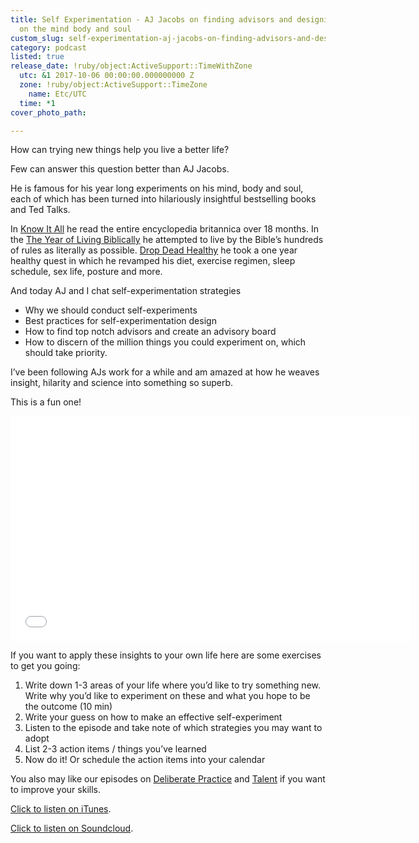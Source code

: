 ```yaml
---
title: Self Experimentation - AJ Jacobs on finding advisors and designing experiments
  on the mind body and soul
custom_slug: self-experimentation-aj-jacobs-on-finding-advisors-and-designing-experiments-on-the-mind-body-and-soul
category: podcast
listed: true
release_date: !ruby/object:ActiveSupport::TimeWithZone
  utc: &1 2017-10-06 00:00:00.000000000 Z
  zone: !ruby/object:ActiveSupport::TimeZone
    name: Etc/UTC
  time: *1
cover_photo_path: 

---
```

How can trying new things help you live a better life?

Few can answer this question better than AJ Jacobs.

He is famous for his year long experiments on his mind, body and soul, each of which has been turned into hilariously insightful bestselling books and Ted Talks. 

In [Know It All](http://www.amazon.com/The-Know-It-All-Humble-Become-Smartest/dp/0743250621/ref=pd_bxgy_14_img_3?ie=UTF8&refRID=12E5SFA1BTKDRHPKK2G1) he read the entire encyclopedia britannica over 18 months. In the [The Year of Living Biblically](http://www.amazon.com/The-Year-Living-Biblically-Literally/dp/0743291484/ref=pd_bxgy_14_img_2?ie=UTF8&refRID=10M8HBNBKCR059N0E72Y) he attempted to live by the Bible’s hundreds of rules as literally as possible. [Drop Dead Healthy](http://www.amazon.com/Drop-Dead-Healthy-Humble-Perfection/dp/1416599088/ref=asap_bc?ie=UTF8) he took a one year healthy quest in which he revamped his diet, exercise regimen, sleep schedule, sex life, posture and more.

And today AJ and I chat self-experimentation strategies

- Why we should conduct self-experiments 
- Best practices for self-experimentation design 
- How to find top notch advisors and create an advisory board 
- How to discern of the million things you could experiment on, which should take priority. 

I’ve been following AJs work for a while and am amazed at how he weaves insight, hilarity and science into something so superb.

This is a fun one!

<iframe style="border: none" src="//html5-player.libsyn.com/embed/episode/id/5725888/height/360/width/640/theme/legacy/autonext/no/thumbnail/yes/autoplay/no/preload/no/no_addthis/no/direction/backward/" height="360" width="640" scrolling="no" allowfullscreen webkitallowfullscreen mozallowfullscreen oallowfullscreen msallowfullscreen></iframe>

If you want to apply these insights to your own life here are some exercises to get you going:

1. Write down 1-3 areas of your life where you’d like to try something new. Write why you’d like to experiment on these and what you hope to be the outcome (10 min) 
2. Write your guess on how to make an effective self-experiment 
3. Listen to the episode and take note of which strategies you may want to adopt 
4. List 2-3 action items / things you’ve learned 
5. Now do it! Or schedule the action items into your calendar 

  
You also may like our episodes on [Deliberate Practice](https://soundcloud.com/positivity-dan/deliberate-practice-rapid) and [Talent](https://soundcloud.com/positivity-dan/talent-daniel-coyle-on-badass) if you want to improve your skills.

[Click to listen on iTunes](https://itunes.apple.com/us/podcast/positivity-podcast-with-make-school/id1090239384?mt=2). 

[Click to listen on Soundcloud](https://soundcloud.com/positivity-dan).